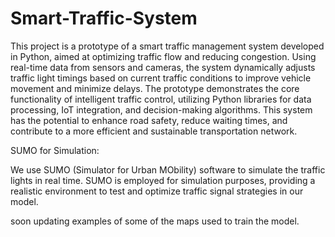 # Smart-Traffic-System
This project is a prototype of a smart traffic management system developed in Python, aimed at optimizing traffic flow and reducing congestion. Using real-time data from sensors and cameras, the system dynamically adjusts traffic light timings based on current traffic conditions to improve vehicle movement and minimize delays. The prototype demonstrates the core functionality of intelligent traffic control, utilizing Python libraries for data processing, IoT integration, and decision-making algorithms. This system has the potential to enhance road safety, reduce waiting times, and contribute to a more efficient and sustainable transportation network.

SUMO for Simulation:

We use SUMO (Simulator for Urban MObility) software to simulate the traffic lights in real time.
SUMO is employed for simulation purposes, providing a realistic environment to test and optimize traffic signal strategies in our model.

soon updating examples of some of the maps used to train the model.
